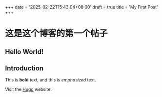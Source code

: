 +++
date = '2025-02-22T15:43:04+08:00'
draft = true
title = 'My First Post'
+++

# 这是这个博客的第一个帖子

## Hello World!



## Introduction

This is **bold** text, and this is *emphasized* text.

Visit the [Hugo](https://gohugo.io) website!